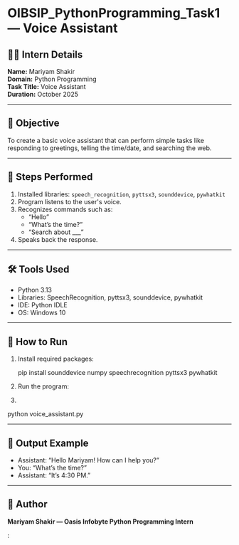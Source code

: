 # OIBSIP_PythonProgramming_Task1 — Voice Assistant

## 👩‍💻 Intern Details
**Name:** Mariyam Shakir  
**Domain:** Python Programming  
**Task Title:** Voice Assistant  
**Duration:** October 2025  

---

## 🎯 Objective
To create a basic voice assistant that can perform simple tasks like responding to greetings, telling the time/date, and searching the web.

---

## 🧩 Steps Performed
1. Installed libraries: `speech_recognition`, `pyttsx3`, `sounddevice`, `pywhatkit`
2. Program listens to the user's voice.
3. Recognizes commands such as:
   - “Hello”
   - “What’s the time?”
   - “Search about ___”
4. Speaks back the response.

---

## 🛠️ Tools Used
- Python 3.13  
- Libraries: SpeechRecognition, pyttsx3, sounddevice, pywhatkit  
- IDE: Python IDLE  
- OS: Windows 10  

---
## 🚀 How to Run
1. Install required packages:

   pip install sounddevice numpy speechrecognition pyttsx3 pywhatkit
2. Run the program:
3. 
python voice_assistant.py

---


## 📸 Output Example
- Assistant: “Hello Mariyam! How can I help you?”
- You: “What’s the time?”
- Assistant: “It’s 4:30 PM.”

---

## 👏 Author
**Mariyam Shakir — Oasis Infobyte Python Programming Intern**

:
